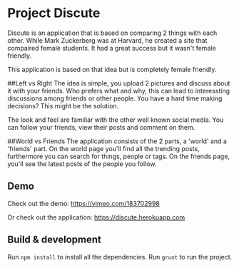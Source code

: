 # Project Discute

Discute is an application that is based on comparing 2 things with each other. While Mark Zuckerberg was at Harvard, he created a site that compaired female students. It had a great success but it wasn't female friendly.

This application is based on that idea but is completely female friendly.

##Left vs Right
The idea is simple, you upload 2 pictures and discuss about it with your friends. Who prefers what and why, this can lead to interessting discussions among friends or other people. You have a hard time making decisions? This might be the solution.

The look and feel are familiar with the other well known social media. You can follow your friends, view their posts and comment on them.

##World vs Friends
The application consists of the 2 parts, a 'world' and a 'friends' part. On the world page you'll find all the trending posts, furthermore you can search for things, people or tags. On the friends page, you'll see the latest posts of the people you follow.

## Demo
Check out the demo: https://vimeo.com/183702998

Or check out the application: https://discute.herokuapp.com

## Build & development

Run `npm install` to install all the dependencies.
Run `grunt` to run the project.

